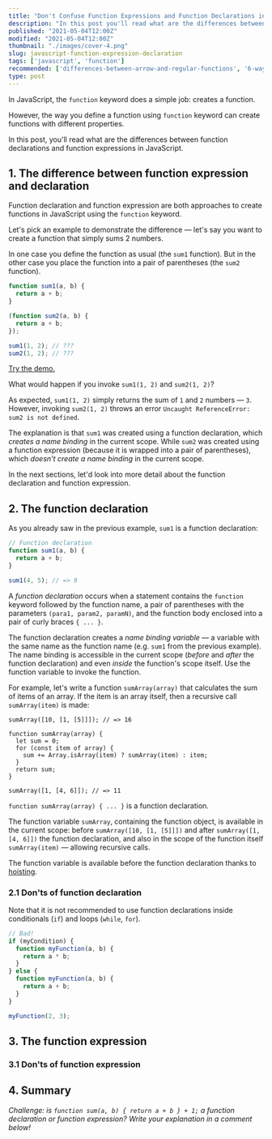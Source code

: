 ```yaml
---
title: "Don't Confuse Function Expressions and Function Declarations in JavaScript"
description: "In this post you'll read what are the differences between function declarations and function expressions in JavaScript."
published: "2021-05-04T12:00Z"
modified: "2021-05-04T12:00Z"
thumbnail: "./images/cover-4.png"
slug: javascript-function-expression-declaration
tags: ['javascript', 'function']
recommended: ['differences-between-arrow-and-regular-functions', '6-ways-to-declare-javascript-functions']
type: post
---
```


In JavaScript, the `function` keyword does a simple job: creates a function. 

However, the way you define a function using `function` keyword can create functions with different properties.  

In this post, you'll read what are the differences between function declarations and function expressions in JavaScript.  

## 1. The difference between function expression and declaration

Function declaration and function expression are both approaches to create functions in JavaScript using the `function` keyword.  

Let's pick an example to demonstrate the difference &mdash; let's say you want to create a function that simply sums 2 numbers.  

In one case you define the function as usual (the `sum1` function). But in the other case you place the function into a pair of parentheses (the `sum2` function).  

```javascript
function sum1(a, b) {
  return a + b;
}

(function sum2(a, b) {
  return a + b;
});

sum1(1, 2); // ???
sum2(1, 2); // ???
```

[Try the demo.](https://jsfiddle.net/dmitri_pavlutin/8b46yokr/)

What would happen if you invoke `sum1(1, 2)` and `sum2(1, 2)`?    

As expected, `sum1(1, 2)` simply returns the sum of `1` and `2` numbers &mdash; `3`. 
However, invoking `sum2(1, 2)` throws an error `Uncaught ReferenceError: sum2 is not defined`.  

The explanation is that `sum1` was created using a function declaration, which *creates a name binding* in the current scope. While `sum2` was created using a function expression (because it is wrapped into a pair of parentheses), which *doesn't create a name binding* in the current scope.  

In the next sections, let'd look into more detail about the function declaration and function expression.  

## 2. The function declaration

As you already saw in the previous example, `sum1` is a function declaration:

```javascript
// Function declaration
function sum1(a, b) {
  return a + b;
}

sum1(4, 5); // => 9
```

A *function declaration* occurs when a statement contains the `function` keyword followed by the function name, a pair of parentheses with the parameters `(para1, param2, paramN)`, and the function body enclosed into a pair of curly braces `{ ... }`.  

The function declaration creates a *name binding variable* &mdash; a variable with the same name as the function name (e.g. `sum1` from the previous example). The name binding is accessible in the current scope (*before* and *after* the function declaration) and even *inside* the function's scope itself. Use the function variable to invoke the function.  

For example, let's write a function `sumArray(array)` that calculates the sum of items of an array. If the item is an array itself, then a recursive call `sumArray(item)` is made:  

```javascript{1, 6, 11}
sumArray([10, [1, [5]]]); // => 16

function sumArray(array) {
  let sum = 0;
  for (const item of array) {
    sum += Array.isArray(item) ? sumArray(item) : item;
  }
  return sum;
}

sumArray([1, [4, 6]]); // => 11
```

`function sumArray(array) { ... }` is a function declaration. 

The function variable `sumArray`, containing the function object, is available in the current scope: before `sumArray([10, [1, [5]]])` and after `sumArray([1, [4, 6]])` the function declaration, and also in the scope of the function itself `sumArray(item)` &mdash; allowing recursive calls.    

The function variable is available before the function declaration thanks to [hoisting](/javascript-hoisting-in-details/#hoisting-and-function-declaration).  

### 2.1 Don'ts of function declaration

Note that it is not recommended to use function declarations inside conditionals (`if`)  and loops (`while`, `for`).  

```javascript
// Bad!
if (myCondition) {
  function myFunction(a, b) {
    return a * b;
  }
} else {
  function myFunction(a, b) {
    return a + b;
  }
}

myFunction(2, 3);
```

## 3. The function expression



### 3.1 Don'ts of function expression

## 4. Summary

*Challenge: is `function sum(a, b) { return a + b } + 1;` a function declaration or function expression? Write your explanation in a comment below!*